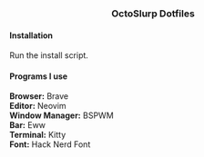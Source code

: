 <center>
  <h3>OctoSlurp Dotfiles</h3>
</center>

#### Installation
Run the install script.

#### Programs I use
**Browser:** Brave
\
**Editor:** Neovim
\
**Window Manager:** BSPWM
\
**Bar:** Eww
\
**Terminal:** Kitty
\
**Font:** Hack Nerd Font
